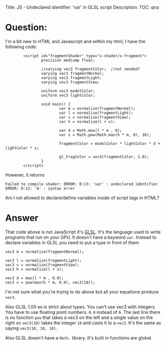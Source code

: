 Title: JS - Undeclared identifier: 'var' in GLSL script
Description:
TOC: qna

# Question:

I'm a bit new to HTML and Javascript and within my html, I have the following code:

            <script id="fragmentShader" type="x-shader/x-fragment">
                    precision mediump float;
                    
                    //varying vec3 fragmentColor;  //not needed?
                    varying vec3 fragmentNormal;
                    varying vec3 fragmentLight;
                    varying vec3 fragmentView;
                    
                    uniform vec3 modelColor;
                    uniform vec3 lightColor;
                    
                    void main() {
                            var m = normalize(fragmentNormal);
                            var l = normalize(fragmentLight);
                            var v = normalize(fragmentView);
                            var h = normalize(l + v);
                            
                            var d = Math.max(l * m , 0);
                            var s = Math.pow(Math.max(h * m, 0), 10);
                            
                            fragmentColor = modelColor * lightColor * d + lightColor * s;
                        
                            gl_FragColor = vec4(fragmentColor, 1.0);
                    }
            </script>

However, it returns 

    Failed to compile shader: ERROR: 0:13: 'var' : undeclared identifier 
    ERROR: 0:13: 'm' : syntax error 

Am I not allowed to declare/define variables inside of script tags in HTML?



# Answer

That code above is not JavaScript it's [GLSL](http://webglfundamentals.org/webgl/lessons/webgl-shaders-and-glsl.html). It's the language used to write programs that run on your GPU. It doesn't have a keyword `var`. Instead to declare variables in GLSL you need to put a type in front of them

    vec3 m = normalize(fragmentNormal);

    vec3 l = normalize(fragmentLight);
    vec3 v = normalize(fragmentView);
    vec3 h = normalize(l + v);

    vec3 d = max(l * m , 0.0);
    vec3 s = pow(max(h * m, 0.0), vec3(10));

I'm not sure what you're trying to do above but all your equations produce `vec3`. 

Also GLSL 1.00 es is strict about types. You can't use vec3 with integers. You have to use floating point numbers. `0.0` instead of `0`.  The last line there is no function `pow` that takes a vec3 on the left and a single value on the right so `vec3(10)` takes the integer `10` and casts it to a `vec3`. It's the same as saying `vec3(10, 10, 10)`.

Also GLSL doesn't have a `Math.` library. It's built in functions are global.
